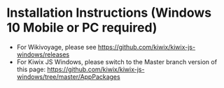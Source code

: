 # Installation Instructions (Windows 10 Mobile or PC required)
* For Wikivoyage, please see https://github.com/kiwix/kiwix-js-windows/releases 
* For Kiwix JS Windows, please switch to the Master branch version of this page: https://github.com/kiwix/kiwix-js-windows/tree/master/AppPackages 

